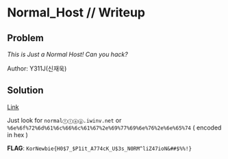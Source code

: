 # Normal_Host // Writeup

## Problem

*This is Just a Normal Host! Can you hack?*

Author: Y311J(신재욱) 

## Solution

[Link](https://internal.iwinv.net/)

Just look for `normalⓕⓛⓐⓖ.iwinv.net` or `%6e%6f%72%6d%61%6c%66%6c%61%67%2e%69%77%69%6e%76%2e%6e%65%74` ( encoded in hex )

**FLAG**: `KorNewbie{H0$7_$P1it_A774cK_U$3s_N0RM^liZ47ioN&##$%%!}`
